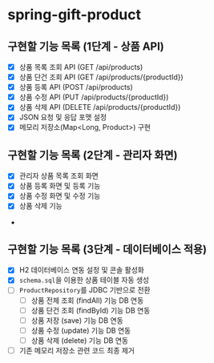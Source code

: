 # spring-gift-product

## 구현할 기능 목록 (1단계 - 상품 API)

- [x] 상품 목록 조회 API (GET /api/products)
- [x] 상품 단건 조회 API (GET /api/products/{productId})
- [x] 상품 등록 API (POST /api/products)
- [x] 상품 수정 API (PUT /api/products/{productId})
- [x] 상품 삭제 API (DELETE /api/products/{productId})
- [x] JSON 요청 및 응답 포맷 설정
- [x] 메모리 저장소(Map<Long, Product>) 구현

## 구현할 기능 목록 (2단계 - 관리자 화면)

- [x] 관리자 상품 목록 조회 화면
- [x] 상품 등록 화면 및 등록 기능
- [x] 상품 수정 화면 및 수정 기능
- [x] 상품 삭제 기능
-

## 구현할 기능 목록 (3단계 - 데이터베이스 적용)

- [x] H2 데이터베이스 연동 설정 및 콘솔 활성화
- [x] `schema.sql`을 이용한 상품 테이블 자동 생성
- [ ] `ProductRepository`를 JDBC 기반으로 전환
    - [ ] 상품 전체 조회 (findAll) 기능 DB 연동
    - [ ] 상품 단건 조회 (findById) 기능 DB 연동
    - [ ] 상품 저장 (save) 기능 DB 연동
    - [ ] 상품 수정 (update) 기능 DB 연동
    - [ ] 상품 삭제 (delete) 기능 DB 연동
- [ ] 기존 메모리 저장소 관련 코드 최종 제거